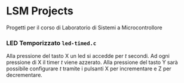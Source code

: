 # LSM Projects

Progetti per il corso di Laboratorio di Sistemi a Microcontrollore

### LED Temporizzato `led-timed.c`
Alla pressione del tasto X un led si accedde per _t_ secondi. Ad ogni
pressione di X il timer _t_ viene azzerato. Alla pressione del tasto Y sarà
possibile configurare _t_ tramite i pulsanti X per incrementare e Z per 
decrementare.